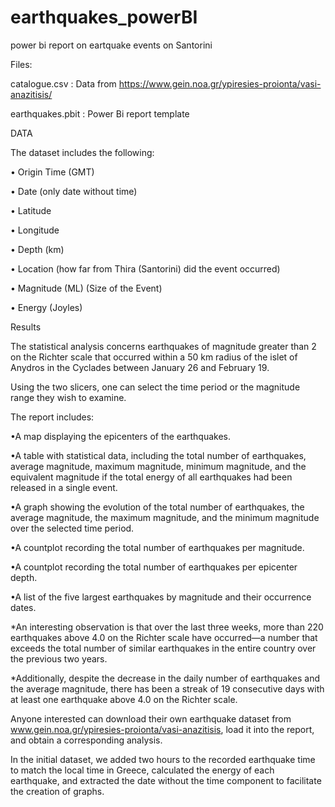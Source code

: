 # earthquakes_powerBI
power bi report on eartquake events on Santorini

Files:

catalogue.csv : Data from https://www.gein.noa.gr/ypiresies-proionta/vasi-anazitisis/

earthquakes.pbit : Power Bi report template
 
DATA

The dataset includes the following:

• Origin Time (GMT)  

• Date (only date without time)

• Latitude  

• Longitude 

• Depth (km)  

• Location (how far from Thira (Santorini) did the event occurred)

• Magnitude (ML) (Size of the Event)

• Energy (Joyles)


Results

The statistical analysis concerns earthquakes of magnitude greater than 2 on the Richter scale that occurred within a 50 km radius of the islet of Anydros in the Cyclades between January 26 and February 19.

Using the two slicers, one can select the time period or the magnitude range they wish to examine.

The report includes:

•A map displaying the epicenters of the earthquakes.

•A table with statistical data, including the total number of earthquakes, average magnitude, maximum magnitude, minimum magnitude, and the equivalent magnitude if the total energy of all earthquakes had been released in a single event.

•A graph showing the evolution of the total number of earthquakes, the average magnitude, the maximum magnitude, and the minimum magnitude over the selected time period.

•A countplot recording the total number of earthquakes per magnitude.

•A countplot recording the total number of earthquakes per epicenter depth.

•A list of the five largest earthquakes by magnitude and their occurrence dates.


*An interesting observation is that over the last three weeks, more than 220 earthquakes above 4.0 on the Richter scale have occurred—a number that exceeds the total number of similar earthquakes in the entire country over the previous two years.

*Additionally, despite the decrease in the daily number of earthquakes and the average magnitude, there has been a streak of 19 consecutive days with at least one earthquake above 4.0 on the Richter scale.

Anyone interested can download their own earthquake dataset from www.gein.noa.gr/ypiresies-proionta/vasi-anazitisis, load it into the report, and obtain a corresponding analysis.

In the initial dataset, we added two hours to the recorded earthquake time to match the local time in Greece, calculated the energy of each earthquake, and extracted the date without the time component to facilitate the creation of graphs.
